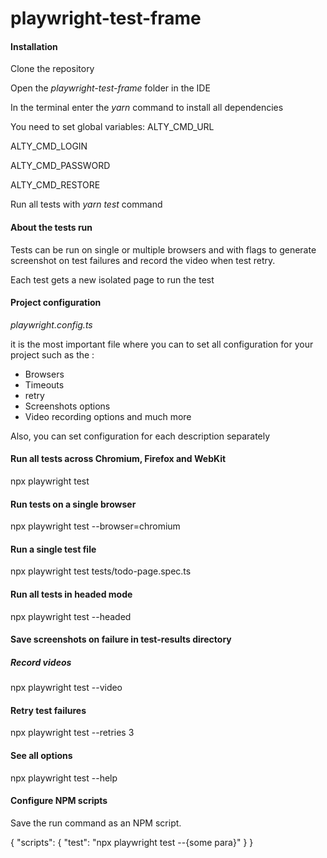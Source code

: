 # playwright-test-frame

#### Installation

Clone the repository

Open the _playwright-test-frame_ folder in the IDE

In the terminal enter the _yarn_ command to install all dependencies

You need to set global variables:
ALTY_CMD_URL

ALTY_CMD_LOGIN

ALTY_CMD_PASSWORD

ALTY_CMD_RESTORE

Run all tests with _yarn test_ command

#### About the tests run

Tests can be run on single or multiple browsers and with flags to generate screenshot on test failures and record the video when test retry.

Each test gets a new isolated page to run the test

#### Project configuration

_playwright.config.ts_

it is the most important file where you can to set all configuration for your project such as the :

- Browsers
- Timeouts
- retry
- Screenshots options
- Video recording options and much more

Also, you can set configuration for each description separately

#### Run all tests across Chromium, Firefox and WebKit

npx playwright test

#### Run tests on a single browser

npx playwright test --browser=chromium

#### Run a single test file

npx playwright test tests/todo-page.spec.ts

#### Run all tests in headed mode

npx playwright test --headed

#### Save screenshots on failure in test-results directory

##### Record videos

npx playwright test --video

#### Retry test failures

npx playwright test --retries 3

#### See all options

npx playwright test --help

#### Configure NPM scripts

Save the run command as an NPM script.

{
"scripts": {
"test": "npx playwright test --{some para}"
}
}
